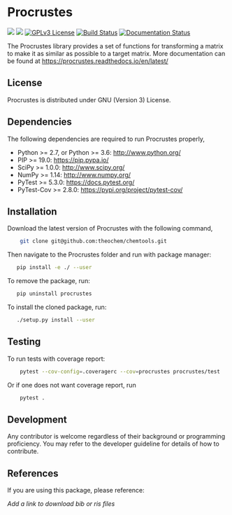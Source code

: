 Procrustes
==========

<a href='https://docs.python.org/2.7/'><img src='https://img.shields.io/badge/python-2.7-blue.svg'></a>
<a href='https://docs.python.org/3.6/'><img src='https://img.shields.io/badge/python-3.6-blue.svg'></a>
[![GPLv3 License](https://img.shields.io/badge/License-GPL%20v3-yellow.svg)](https://opensource.org/licenses/)
[![Build Status](https://travis-ci.com/theochem/procrustes.svg?branch=master)](https://travis-ci.com/theochem/procrustes)
[![Documentation Status](https://readthedocs.org/projects/procrustes/badge/?version=latest)](https://procrustes.readthedocs.io/en/latest/?badge=latest)


The Procrustes library provides a set of functions for transforming a matrix to make it
as similar as possible to a target matrix.
More documentation can be found at https://procrustes.readthedocs.io/en/latest/


License
-------

Procrustes is distributed under GNU (Version 3) License.


Dependencies
------------

The following dependencies are required to run Procrustes properly,

* Python >= 2.7, or Python >= 3.6: http://www.python.org/
* PIP >= 19.0: https://pip.pypa.io/
* SciPy >= 1.0.0: http://www.scipy.org/
* NumPy >= 1.14: http://www.numpy.org/
* PyTest >= 5.3.0: https://docs.pytest.org/
* PyTest-Cov >= 2.8.0: https://pypi.org/project/pytest-cov/


Installation
------------

Download the latest version of Procrustes with the following command,
```bash
    git clone git@github.com:theochem/chemtools.git
```

Then navigate to the Procrustes folder and run with package manager:

```bash
   pip install -e ./ --user
```

To remove the package, run:

```bash
   pip uninstall procrustes
```

To install the cloned package, run:

```bash
   ./setup.py install --user
```

Testing
-------

To run tests with coverage report:

```bash
    pytest --cov-config=.coveragerc --cov=procrustes procrustes/test
```
Or if one does not want coverage report, run
```bash
    pytest .
```

Development
-----------

Any contributor is welcome regardless of their background or programming proficiency.
You may refer to the developer guideline for details of how to contribute.


References
----------

If you are using this package, please reference:

*Add a link to download bib or ris files*

